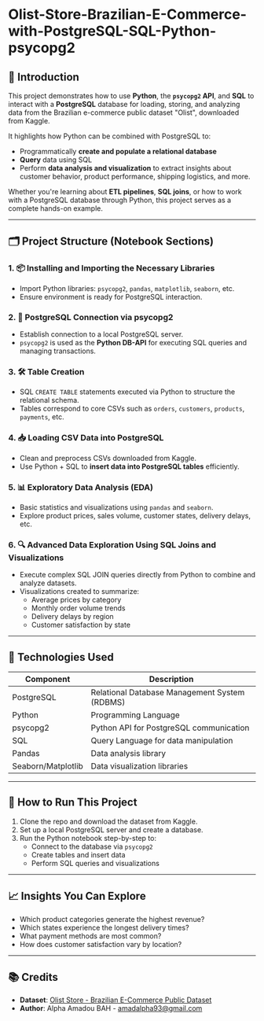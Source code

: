 # Olist-Store-Brazilian-E-Commerce-with-PostgreSQL-SQL-Python-psycopg2
## 📘 Introduction

This project demonstrates how to use **Python**, the **`psycopg2` API**, and **SQL** to interact with a **PostgreSQL** database for loading, storing, and analyzing data from the Brazilian e-commerce public dataset "Olist", downloaded from Kaggle.

It highlights how Python can be combined with PostgreSQL to:
- Programmatically **create and populate a relational database**
- **Query** data using SQL
- Perform **data analysis and visualization** to extract insights about customer behavior, product performance, shipping logistics, and more.

Whether you're learning about **ETL pipelines**, **SQL joins**, or how to work with a PostgreSQL database through Python, this project serves as a complete hands-on example.

---

## 🗂️ Project Structure (Notebook Sections)

### 1. 📦 Installing and Importing the Necessary Libraries
- Import Python libraries: `psycopg2`, `pandas`, `matplotlib`, `seaborn`, etc.
- Ensure environment is ready for PostgreSQL interaction.

### 2. 🔌 PostgreSQL Connection via psycopg2
- Establish connection to a local PostgreSQL server.
- `psycopg2` is used as the **Python DB-API** for executing SQL queries and managing transactions.

### 3. 🛠️ Table Creation
- SQL `CREATE TABLE` statements executed via Python to structure the relational schema.
- Tables correspond to core CSVs such as `orders`, `customers`, `products`, `payments`, etc.

### 4. 📥 Loading CSV Data into PostgreSQL
- Clean and preprocess CSVs downloaded from Kaggle.
- Use Python + SQL to **insert data into PostgreSQL tables** efficiently.

### 5. 📊 Exploratory Data Analysis (EDA)
- Basic statistics and visualizations using `pandas` and `seaborn`.
- Explore product prices, sales volume, customer states, delivery delays, etc.

### 6. 🔍 Advanced Data Exploration Using SQL Joins and Visualizations
- Execute complex SQL JOIN queries directly from Python to combine and analyze datasets.
- Visualizations created to summarize:
  - Average prices by category
  - Monthly order volume trends
  - Delivery delays by region
  - Customer satisfaction by state

---

## 🧰 Technologies Used

| Component          | Description                                      |
|-------------------|--------------------------------------------------|
| PostgreSQL         | Relational Database Management System (RDBMS)   |
| Python             | Programming Language                            |
| psycopg2           | Python API for PostgreSQL communication         |
| SQL                | Query Language for data manipulation            |
| Pandas             | Data analysis library                           |
| Seaborn/Matplotlib | Data visualization libraries                    |

---

## 🚀 How to Run This Project

1. Clone the repo and download the dataset from Kaggle.
2. Set up a local PostgreSQL server and create a database.
3. Run the Python notebook step-by-step to:
   - Connect to the database via `psycopg2`
   - Create tables and insert data
   - Perform SQL queries and visualizations

---

## 📈 Insights You Can Explore

- Which product categories generate the highest revenue?
- Which states experience the longest delivery times?
- What payment methods are most common?
- How does customer satisfaction vary by location?

---

## 📚 Credits

- **Dataset**: [Olist Store - Brazilian E-Commerce Public Dataset](https://www.kaggle.com/datasets/olistbr/brazilian-ecommerce)
- **Author**: Alpha Amadou BAH  -  amadalpha93@gmail.com
